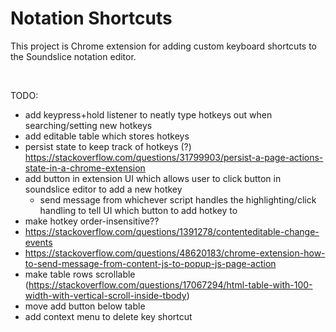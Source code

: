 # Notation Shortcuts

This project is Chrome extension for adding custom keyboard shortcuts to the Soundslice notation editor.

<br>

TODO: 
   * add keypress+hold listener to neatly type hotkeys out when searching/setting new hotkeys
   * add editable table which stores hotkeys
   * persist state to keep track of hotkeys (?) https://stackoverflow.com/questions/31799903/persist-a-page-actions-state-in-a-chrome-extension
   * add button in extension UI which allows user to click button in soundslice editor to add a new hotkey
      * send message from whichever script handles the highlighting/click handling to tell UI which button to add hotkey to
   * make hotkey order-insensitive??
   * https://stackoverflow.com/questions/1391278/contenteditable-change-events
   * https://stackoverflow.com/questions/48620183/chrome-extension-how-to-send-message-from-content-js-to-popup-js-page-action
   * make table rows scrollable (https://stackoverflow.com/questions/17067294/html-table-with-100-width-with-vertical-scroll-inside-tbody)
   * move add button below table
   * add context menu to delete key shortcut